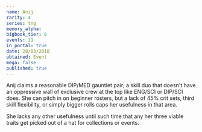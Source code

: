 ```yaml
---
name: Anij
rarity: 4
series: tng
memory_alpha:
bigbook_tier: 8
events: 11
in_portal: true
date: 28/03/2018
obtained: Event
mega: false
published: true
---
```


Anij claims a reasonable DIP/MED gauntlet pair; a skill duo that doesn't have an oppressive wall of exclusive crew at the top like ENG/SCI or DIP/SCI does. She can pitch in on beginner rosters, but a lack of 45% crit sets, third skill flexibility, or simply bigger rolls caps her usefulness in that area.

She lacks any other usefulness until such time that any her three viable traits get picked out of a hat for collections or events.

